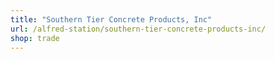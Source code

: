 ```yaml
---
title: "Southern Tier Concrete Products, Inc"
url: /alfred-station/southern-tier-concrete-products-inc/
shop: trade
---
```

